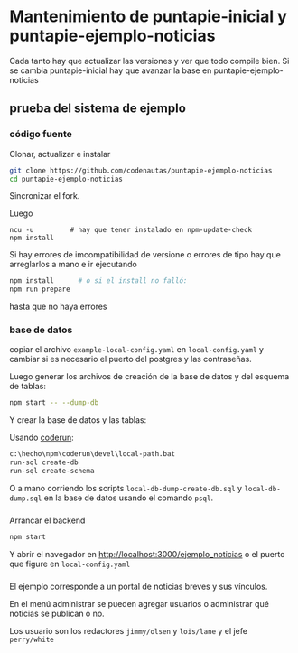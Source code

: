 # Mantenimiento de puntapie-inicial y puntapie-ejemplo-noticias

Cada tanto hay que actualizar las versiones y ver que todo compile bien. 
Si se cambia puntapie-inicial hay que avanzar la base en puntapie-ejemplo-noticias

## prueba del sistema de ejemplo

### código fuente

Clonar, actualizar e instalar

```sh
git clone https://github.com/codenautas/puntapie-ejemplo-noticias
cd puntapie-ejemplo-noticias
```

Sincronizar el fork.

Luego

``` 
ncu -u         # hay que tener instalado en npm-update-check
npm install
```

Si hay errores de imcompatibilidad de versione o errores de tipo hay que arreglarlos a mano e ir ejecutando
```sh
npm install      # o si el install no falló:
npm run prepare
```
hasta que no haya errores

### base de datos

copiar el archivo `example-local-config.yaml` en `local-config.yaml` y cambiar si es necesario el puerto del postgres y las contraseñas. 

Luego generar los archivos de creación de la base de datos y del esquema de tablas:

```sh
npm start -- --dump-db
```

Y crear la base de datos y las tablas:

Usando [coderun](https://github/codenautas/coderun):

```sh
c:\hecho\npm\coderun\devel\local-path.bat
run-sql create-db
run-sql create-schema
```

O a mano corriendo los scripts `local-db-dump-create-db.sql` y `local-db-dump.sql` en la base de datos usando el comando `psql`.

###

Arrancar el backend

```sh
npm start
```

Y abrir el navegador en [http://localhost:3000/ejemplo_noticias](http://localhost:3000/ejemplo_noticias) o el puerto que figure en `local-config.yaml`

###

El ejemplo corresponde a un portal de noticias breves y sus vínculos. 

En el menú administrar se pueden agregar usuarios o administrar qué noticias se publican o no. 

Los usuario son los redactores `jimmy/olsen` y `lois/lane` y el jefe `perry/white`